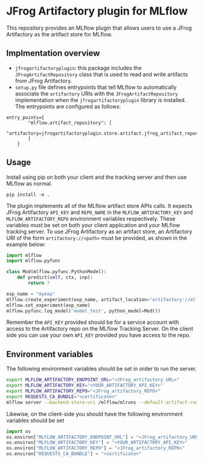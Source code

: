 # JFrog Artifactory plugin for MLflow
This repository provides an MLflow plugin that allows users to use a JFrog Artifactory as the artifact store for MLflow.

## Implmentation overview
* `jfrogartifactoryplugin`: this package includes the `JFrogArtifactRepository` class that is used to read and write artifacts from JFrog Artifactory.
* `setup.py` file defines entrypoints that tell MLflow to automatically associate the `artifactory` URIs with the `JFrogArtifactRepository` implementation when the `jfrogartifactoryplugin` library is installed. The entrypoints are configured as follows:

```
entry_points={
        "mlflow.artifact_repository": [
            "artifactory=jfrogartifactoryplugin.store.artifact.jfrog_artifact_repository:JFrogArtifactRepository"
        ]
    }
```

## Usage
Install using pip on both your client and the tracking server and then use MLflow as normal. 

```
pip install -e .
```
The plugin implements all of the MLflow artifact store APIs calls. It expects JFrog Artifactory `API_KEY` and `REPO_NAME` in the `MLFLOW_ARTIFACTORY_KEY` and `MLFLOW_ARTIFACTORY_REPO` environment variables respectively. These variables must be set on both your client application and your MLflow tracking server. To use JFrog Artifactory as an artifact store, an Artifactory URI of the form `artifactory://<path>` must be provided, as shown in the example below:

```python
import mlflow
import mlflow.pyfunc

class Mod(mlflow.pyfunc.PythonModel):
    def predict(self, ctx, inp):
        return 7

exp_name = "myexp"
mlflow.create_experiment(exp_name, artifact_location="artifactory://mlflow-test/")
mlflow.set_experiment(exp_name)
mlflow.pyfunc.log_model('model_test', python_model=Mod())
```

Remember the `API_KEY` provided should be for a service account with access to the Artifactory repo on the MLflow Tracking Server. On the client side you can use your own `API_KEY` provided you have access to the repo.


## Environment variables
The following environment variables should be set in order to run the server.

```bash
export MLFLOW_ARTIFACTORY_ENDPOINT_URL="<JFrog_artifactory_URL>"
export MLFLOW_ARTIFACTORY_KEY="<YOUR_ARTIFACTORY_API_KEY>"
export MLFLOW_ARTIFACTORY_REPO="<JFrog_artifactory_REPO>"
export REQUESTS_CA_BUNDLE="<certificate>"
mlflow server --backend-store-uri /mlflow/mlruns --default-artifact-root artifactory://mlflow
```

Likewise, on the client-side you should have the following environment variables should be set

```python
import os
os.environ["MLFLOW_ARTIFACTORY_ENDPOINT_URL"] = "<JFrog_artifactory_URL>"
os.environ["MLFLOW_ARTIFACTORY_KEY"] = "<YOUR_ARTIFACTORY_API_KEY>"
os.environ["MLFLOW_ARTIFACTORY_REPO"] = "<JFrog_artifactory_REPO>"
os.environ["REQUESTS_CA_BUNDLE"] = "<certificate>"
```
